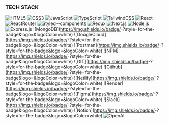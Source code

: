 ### TECH STACK

![HTML5](https://img.shields.io/badge/HTML5-E34F26?style=for-the-badge&logo=HTML5&logoColor=white)
![CSS3](https://img.shields.io/badge/CSS3-1572B6?style=for-the-badge&logo=CSS3&logoColor=white)
![JavaScript](https://img.shields.io/badge/JavaScript-F7DF1E?style=for-the-badge&logo=JavaScript&logoColor=white)
![TypeScript](https://img.shields.io/badge/TypeScript-3178C6?style=for-the-badge&logo=TypeScript&logoColor=white)
![TailwindCSS](https://img.shields.io/badge/TailwindCSS-06B6D4?style=for-the-badge&logo=TailwindCSS&logoColor=white)
![React](https://img.shields.io/badge/React-61DAFB?style=for-the-badge&logo=React&logoColor=white)
![ReactRouter](https://img.shields.io/badge/ReactRouter-CA4245?style=for-the-badge&logo=ReactRouter&logoColor=white)
![Styled--components](https://img.shields.io/badge/Styled--components-DB7093?style=for-the-badge&logo=StyledComponents&logoColor=white)
![Redux](https://img.shields.io/badge/Redux-764ABC?style=for-the-badge&logo=Redux&logoColor=white)
![Next.js](https://img.shields.io/badge/Next.js-000000?style=for-the-badge&logo=Next.js&logoColor=white)
![Node.js](https://img.shields.io/badge/Node.js-339933?style=for-the-badge&logo=Node.js&logoColor=white)
![Express.js](https://img.shields.io/badge/Express.js-000000?style=for-the-badge&logo=Express.js&logoColor=white)
![MongoDB](https://img.shields.io/badge/<Badge Text>-<Background Color>?style=for-the-badge&logo=<Icon Name>&logoColor=white)
![GoogleCloud](https://img.shields.io/badge/<Badge Text>-<Background Color>?style=for-the-badge&logo=<Icon Name>&logoColor=white)
![Postman](https://img.shields.io/badge/<Badge Text>-<Background Color>?style=for-the-badge&logo=<Icon Name>&logoColor=white)
![NPM](https://img.shields.io/badge/<Badge Text>-<Background Color>?style=for-the-badge&logo=<Icon Name>&logoColor=white)
![GIT](https://img.shields.io/badge/<Badge Text>-<Background Color>?style=for-the-badge&logo=<Icon Name>&logoColor=white)
![Github](https://img.shields.io/badge/<Badge Text>-<Background Color>?style=for-the-badge&logo=<Icon Name>&logoColor=white)
![Netlify](https://img.shields.io/badge/<Badge Text>-<Background Color>?style=for-the-badge&logo=<Icon Name>&logoColor=white)
![Render](https://img.shields.io/badge/<Badge Text>-<Background Color>?style=for-the-badge&logo=<Icon Name>&logoColor=white)
![Figma](https://img.shields.io/badge/<Badge Text>-<Background Color>?style=for-the-badge&logo=<Icon Name>&logoColor=white)
![Slack](https://img.shields.io/badge/<Badge Text>-<Background Color>?style=for-the-badge&logo=<Icon Name>&logoColor=white)
![Notion](https://img.shields.io/badge/<Badge Text>-<Background Color>?style=for-the-badge&logo=<Icon Name>&logoColor=white)
![OpenAI](https://img.shields.io/badge/OpenAI-412991?style=for-the-badge&logo=OpenAI&logoColor=white)

<!--
**codeandjazz/codeandjazz** is a ✨ _special_ ✨ repository because its `README.md` (this file) appears on your GitHub profile.

Here are some ideas to get you started:

- 🔭 I’m currently working on ...
- 🌱 I’m currently learning ...
- 👯 I’m looking to collaborate on ...
- 🤔 I’m looking for help with ...
- 💬 Ask me about ...
- 📫 How to reach me: ...
- 😄 Pronouns: ...
- ⚡ Fun fact: ...
-->
